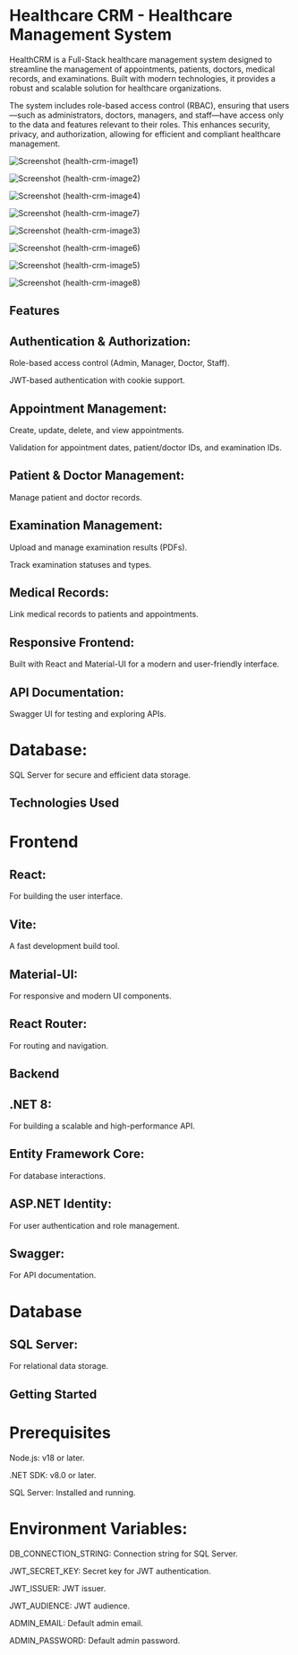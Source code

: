 # Healthcare CRM - Healthcare Management System

HealthCRM is a Full-Stack healthcare management system designed to streamline the management of appointments, patients, doctors, medical records, and examinations. 
Built with modern technologies, it provides a robust and scalable solution for healthcare organizations.

The system includes role-based access control (RBAC), ensuring that users—such as administrators, doctors, managers, and staff—have access only to the data and features relevant to their roles. 
This enhances security, privacy, and authorization, allowing for efficient and compliant healthcare management.


![Screenshot (health-crm-image1)](https://github.com/user-attachments/assets/d5d38786-65c1-43fc-b230-7cd20a66b10b)

![Screenshot (health-crm-image2)](https://github.com/user-attachments/assets/da683349-254c-495d-b4a3-44f8ada1e62b)

![Screenshot (health-crm-image4)](https://github.com/user-attachments/assets/ba037998-00c3-4140-9b09-24ba6bf841b4)

![Screenshot (health-crm-image7)](https://github.com/user-attachments/assets/001b334b-fd6f-42e7-8fac-7b516ecb0958)

![Screenshot (health-crm-image3)](https://github.com/user-attachments/assets/9c8a46aa-01d3-4bb6-993f-e957150b2ea8)

![Screenshot (health-crm-image6)](https://github.com/user-attachments/assets/6a8b0d07-05c5-4a57-b0da-f9b99cce8e4b)

![Screenshot (health-crm-image5)](https://github.com/user-attachments/assets/711fff06-3bc4-49cd-9c2d-b25c7f497475)

![Screenshot (health-crm-image8)](https://github.com/user-attachments/assets/33af6f88-44ee-43c6-b745-00bee0996884)


## Features

## Authentication & Authorization:
Role-based access control (Admin, Manager, Doctor, Staff).

JWT-based authentication with cookie support.

## Appointment Management:
Create, update, delete, and view appointments.

Validation for appointment dates, patient/doctor IDs, and examination IDs.

## Patient & Doctor Management:
Manage patient and doctor records.

## Examination Management:
Upload and manage examination results (PDFs).

Track examination statuses and types.

## Medical Records:
Link medical records to patients and appointments.

## Responsive Frontend:
Built with React and Material-UI for a modern and user-friendly interface.

## API Documentation:
Swagger UI for testing and exploring APIs.

# Database:
SQL Server for secure and efficient data storage.

## Technologies Used

# Frontend

## React: 
For building the user interface.

## Vite: 
A fast development build tool.

## Material-UI: 
For responsive and modern UI components.

## React Router: 
For routing and navigation.

## Backend

## .NET 8: 
For building a scalable and high-performance API.

## Entity Framework Core: 
For database interactions.

## ASP.NET Identity: 
For user authentication and role management.

## Swagger: 
For API documentation.

# Database

## SQL Server: 
For relational data storage.

## Getting Started

# Prerequisites

Node.js: v18 or later.

.NET SDK: v8.0 or later.

SQL Server: Installed and running.

# Environment Variables:

DB_CONNECTION_STRING: Connection string for SQL Server.

JWT_SECRET_KEY: Secret key for JWT authentication.

JWT_ISSUER: JWT issuer.

JWT_AUDIENCE: JWT audience.

ADMIN_EMAIL: Default admin email.

ADMIN_PASSWORD: Default admin password.
